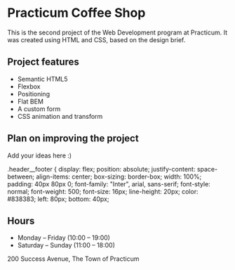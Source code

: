 # Practicum Coffee Shop

This is the second project of the Web Development program at Practicum. It was created using HTML and CSS, based on the design brief.

## Project features

- Semantic HTML5
- Flexbox
- Positioning
- Flat BEM
- A custom form
- CSS animation and transform

## Plan on improving the project

Add your ideas here :)

.header__footer {
  display: flex;
  position: absolute;
  justify-content: space-between;
  align-items: center;
  box-sizing: border-box;
  width: 100%;
  padding: 40px 80px 0;
  font-family: "Inter", arial, sans-serif;
  font-style: normal;
  font-weight: 500;
  font-size: 16px;
  line-height: 20px;
  color: #838383;
  left: 80px;
  bottom: 40px;

<div class="header__footer">
          <h2 class="header__footer-column-heading">Hours</h2>
          <ul class="header__footer-list">
            <li class="header__footer-list-item">
              Monday – Friday (10:00 – 19:00)
            </li>
            <li class="header__footer-list-item">
              Saturday – Sunday (11:00 – 18:00)
            </li>
          </ul>
          <p class="header__paragraph">
            200 Success Avenue, The Town of Practicum
          </p>
        </div>